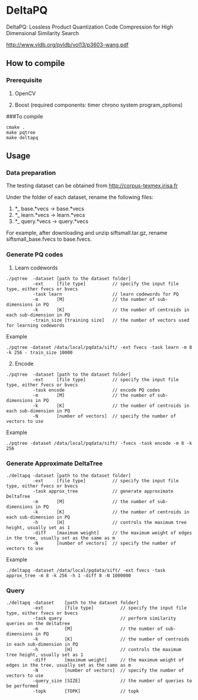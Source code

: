 # DeltaPQ
DeltaPQ: Lossless Product Quantization Code Compression for High Dimensional Similarity Search

http://www.vldb.org/pvldb/vol13/p3603-wang.pdf

## How to compile

### Prerequisite

1. OpenCV

2. Boost (required components: timer chrono system program_options)

###To compile
```
cmake .
make pqtree
make deltapq
```
## Usage

### Data preparation
The testing dataset can be obtained from http://corpus-texmex.irisa.fr

Under the folder of each dataset, rename the following files:
1. *_ base.*vecs -> base.*vecs
2. *_ learn.*vecs -> learn.*vecs
3. *_ query.*vecs -> query.*vecs

For example, after downloading and unzip siftsmall.tar.gz, rename siftsmall_base.fvecs to base.fvecs.

### Generate PQ codes
1. Learn codewords
```
./pqtree  -dataset [path to the dataset folder] 
          -ext     [file type]          // specify the input file type, either fvecs or bvecs
          -task learn                   // learn codewords for PQ
          -m       [M]                  // the number of sub-dimensions in PQ
          -k       [K]                  // the number of centroids in each sub-dimension in PQ 
          -train_size [training size]   // the number of vectors used for learning codewords
```
Example
```
./pqtree -dataset /data/local/pqdata/sift/ -ext fvecs -task learn -m 8 -k 256 - train_size 10000
```
2. Encode
```
./pqtree  -dataset [path to the dataset folder] 
          -ext     [file type]          // specify the input file type, either fvecs or bvecs
          -task encode                  // encode PQ codes
          -m       [M]                  // the number of sub-dimensions in PQ
          -k       [K]                  // the number of centroids in each sub-dimension in PQ 
          -N       [number of vectors]  // specify the number of vectors to use
```
Example
```
./pqtree -dataset /data/local/pqdata/sift/ -fvecs -task encode -m 8 -k 256
```

### Generate Approximate DeltaTree
```
./deltapq -dataset [path to the dataset folder] 
          -ext     [file type]          // specify the input file type, either fvecs or bvecs 
          -task approx_tree             // generate approximate DeltaTree
          -m       [M]                  // the number of sub-dimensions in PQ
          -k       [K]                  // the number of centroids in each sub-dimension in PQ 
          -h       [H]                  // controls the maximum tree height, usually set as 1
          -diff    [maximum weight]     // the maximum weight of edges in the tree, usually set as the same as m
          -N       [number of vectors]  // specify the number of vectors to use
```
Example
```
./deltapq -dataset /data/local/pqdata/sift/ -ext fvecs -task approx_tree -m 8 -k 256 -h 1 -diff 8 -N 1000000
```

### Query
```
./deltapq -dataset    [path to the dataset folder] 
          -ext        [file type]          // specify the input file type, either fvecs or bvecs 
          -task query                      // perform similarity queries on the deltatree
          -m          [M]                  // the number of sub-dimensions in PQ
          -k          [K]                  // the number of centroids in each sub-dimension in PQ 
          -h          [H]                  // controls the maximum tree height, usually set as 1
          -diff       [maximum weight]     // the maximum weight of edges in the tree, usually set as the same as m
          -N          [number of vectors]  // specify the number of vectors to use
          -query_size [SIZE]               // the number of queries to be performed
          -topk       [TOPK]               // topk
```
